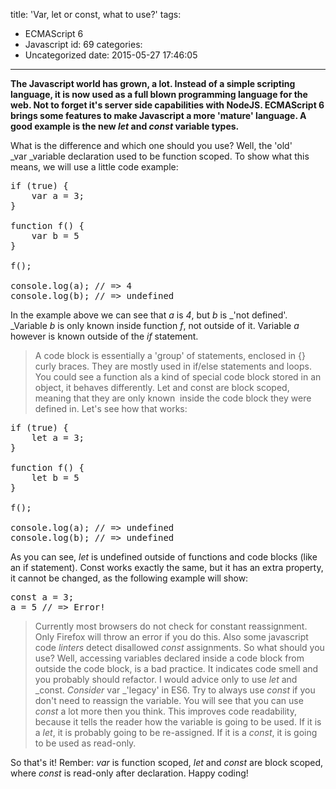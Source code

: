 title: 'Var, let or const, what to use?'
tags:
  - ECMAScript 6
  - Javascript
id: 69
categories:
  - Uncategorized
date: 2015-05-27 17:46:05
---

**The Javascript world has grown, a lot. Instead of a simple scripting language, it is now used as a full blown programming language for the web. Not to forget it's server side capabilities with NodeJS. ECMAScript 6 brings some features to make Javascript a more 'mature' language. A good example is the new _let_ and _const_ variable types.**

<!-- more -->

What is the difference and which one should you use? Well, the 'old' _var _variable declaration used to be function scoped. To show what this means, we will use a little code example:
<pre class="lang:js decode:true">if (true) {
    var a = 3;
}

function f() {
    var b = 5
}

f();

console.log(a); // => 4
console.log(b); // => undefined</pre>
In the example above we can see that _a_ is _4_, but _b_ is _'not defined'. _Variable _b_ is only known inside function _f_, not outside of it. Variable _a_ however is known outside of the _if_ statement.
> A code block is essentially a 'group' of statements, enclosed in {} curly braces. They are mostly used in if/else statements and loops. You could see a function als a kind of special code block stored in an object, it behaves differently.
Let and const are block scoped, meaning that they are only known  inside the code block they were defined in. Let's see how that works:
<pre class="lang:default decode:true">if (true) {
    let a = 3;
}

function f() {
    let b = 5
}

f();

console.log(a); // => undefined
console.log(b); // => undefined</pre>
As you can see, _let_ is undefined outside of functions and code blocks (like an if statement). Const works exactly the same, but it has an extra property, it cannot be changed, as the following example will show:
<pre class="lang:default decode:true">const a = 3;
a = 5 // => Error!</pre>
> Currently most browsers do not check for constant reassignment. Only Firefox will throw an error if you do this. Also some javascript code _linters_ detect disallowed _const_ assignments.
So what should you use? Well, accessing variables declared inside a code block from outside the code block, is a bad practice. It indicates code smell and you probably should refactor. I would advice only to use _let_ and _const. _Consider_ var _'legacy' in ES6\. Try to always use _const_ if you don't need to reassign the variable. You will see that you can use _const_ a lot more then you think. This improves code readability, because it tells the reader how the variable is going to be used. If it is a _let_, it is probably going to be re-assigned. If it is a _const_, it is going to be used as read-only.

So that's it! Rember: _var_ is function scoped, _let_ and _const_ are block scoped, where _const_ is read-only after declaration. Happy coding!
